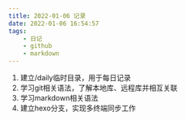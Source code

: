 ```yaml
---
title: 2022-01-06 记录
date: 2022-01-06 16:54:57
tags: 
    - 日记
    - github
    - markdown
---
```

1. 建立/daily临时目录，用于每日记录
2. 学习git相关语法，了解本地库、远程库并相互关联
3. 学习markdown相关语法
4. 建立hexo分支，实现多终端同步工作